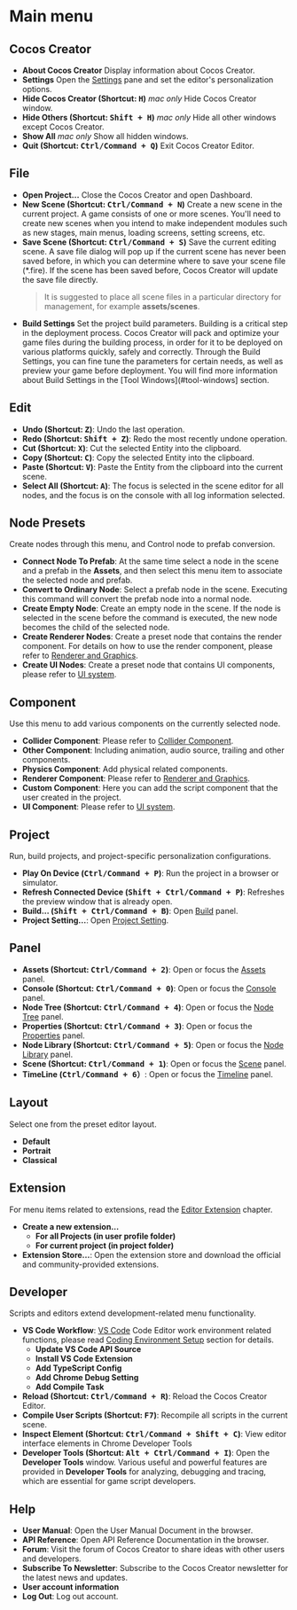 # Main menu

## Cocos Creator

* **About Cocos Creator** Display information about Cocos Creator.
* **Settings** Open the [Settings](editor-panels/preferences.md) pane and set the editor's personalization options.
* **Hide Cocos Creator (Shortcut: <kbd>H</kbd>)**
*mac only* Hide Cocos Creator window.
* **Hide Others (Shortcut: <kbd>Shift + H</kbd>)**
*mac only* Hide all other windows except Cocos Creator.
* **Show All**
*mac only* Show all hidden windows.
* **Quit (Shortcut: <kbd>Ctrl/Command + Q</kbd>)**
Exit Cocos Creator Editor.

## File

* **Open Project...**
Close the Cocos Creator and open Dashboard.
* **New Scene (Shortcut: <kbd>Ctrl/Command + N</kbd>)**
Create a new scene in the current project.
A game consists of one or more scenes. You'll need to create new scenes when you intend to make independent modules such as new stages, main menus, loading screens, setting screens, etc.
* **Save Scene (Shortcut: <kbd>Ctrl/Command + S</kbd>)**
Save the current editing scene.
A save file dialog will pop up if the current scene has never been saved before, in which you can determine where to save your scene file (*.fire). If the scene has been saved before, Cocos Creator will update the save file directly.
  > It is suggested to place all scene files in a particular directory for management, for example **assets/scenes**.
* **Build Settings**
Set the project build parameters.
Building is a critical step in the deployment process. Cocos Creator will pack and optimize your game files during the building process, in order for it to be deployed on various platforms quickly, safely and correctly. Through the Build Settings, you can fine tune the parameters for certain needs, as well as preview your game before deployment.
You will find more information about Build Settings in the [Tool Windows](#tool-windows] section.

## Edit

* **Undo (Shortcut: <kbd>Z</kbd>)**: Undo the last operation.
* **Redo (Shortcut: <kbd>Shift + Z</kbd>)**: Redo the most recently undone operation.
* **Cut (Shortcut: <kbd>X</kbd>)**: Cut the selected Entity into the clipboard.
* **Copy (Shortcut: <kbd>C</kbd>)**: Copy the selected Entity into the clipboard.
* **Paste (Shortcut: <kbd>V</kbd>)**: Paste the Entity from the clipboard into the current scene.
* **Select All (Shortcut: <kbd>A</kbd>)**: The focus is selected in the scene editor for all nodes, and the focus is on the console with all log information selected.
<!-- * **Play (Shortcut: <kbd>Ctrl/Command + P</kbd> )**
Play the current scene in a browser.
* **Reload Connected Device (Shortcut: <kbd>Shift + Ctrl/Command + P</kbd>)**
Reload the browser tab that is playing the current scene.
-->

## Node Presets

Create nodes through this menu, and Control node to prefab conversion.

* **Connect Node To Prefab**: At the same time select a node in the scene and a prefab in the **Assets**, and then select this menu item to associate the selected node and prefab.
* **Convert to Ordinary Node**: Select a prefab node in the scene. Executing this command will convert the prefab node into a normal node.
* **Create Empty Node**: Create an empty node in the scene. If the node is selected in the scene before the command is executed, the new node becomes the child of the selected node.
* **Create Renderer Nodes**: Create a preset node that contains the render component. For details on how to use the render component, please refer to [Renderer and Graphics](../../render/index.md).
* **Create UI Nodes**: Create a preset node that contains UI components, please refer to [UI system](../../ui/index.md).

## Component

Use this menu to add various components on the currently selected node.

* **Collider Component**: Please refer to [Collider Component](../../physics/collision/edit-collider-component.md).
* **Other Component**: Including animation, audio source, trailing and other components.
* **Physics Component**: Add physical related components.
* **Renderer Component**: Please refer to [Renderer and Graphics](../../render/index.md).
* **Custom Component**: Here you can add the script component that the user created in the project.
* **UI Component**: Please refer to [UI system](../../ui/index.md).

## Project

Run, build projects, and project-specific personalization configurations.

* **Play On Device (<kbd>Ctrl/Command + P</kbd>)**: Run the project in a browser or simulator.
* **Refresh Connected Device (<kbd>Shift + Ctrl/Command + P</kbd>)**: Refreshes the preview window that is already open.
* **Build... (<kbd>Shift + Ctrl/Command + B</kbd>)**: Open [Build](../../publish/index.md) panel.
* **Project Setting...**: Open [Project Setting](editor-panels/project-settings.md).

## Panel

* **Assets (Shortcut: <kbd>Ctrl/Command + 2</kbd>)**: Open or focus the [Assets](editor-panels/assets.md) panel.
* **Console (Shortcut: <kbd>Ctrl/Command + 0</kbd>)**: Open or focus the [Console](editor-panels/console.md) panel.
* **Node Tree (Shortcut: <kbd>Ctrl/Command + 4</kbd>)**: Open or focus the [Node Tree](editor-panels/node-tree.md) panel.
* **Properties (Shortcut: <kbd>Ctrl/Command + 3</kbd>)**: Open or focus the [Properties](editor-panels/properties.md) panel.
* **Node Library (Shortcut: <kbd>Ctrl/Command + 5</kbd>)**: Open or focus the [Node Library](editor-panels/node-library.md) panel.
* **Scene (Shortcut: <kbd>Ctrl/Command + 1</kbd>)**: Open or focus the [Scene](editor-panels/scene.md) panel.
* **TimeLine (<kbd>Ctrl/Command + 6</kbd>）**: Open or focus the [Timeline](../../animation/animation.md) panel.

## Layout

Select one from the preset editor layout.

* **Default**
* **Portrait**
* **Classical**

## Extension

For menu items related to extensions, read the [Editor Extension](../../extension/index.md) chapter.

* **Create a new extension...**
  * **For all Projects (in user profile folder)**
  * **For current project (in project folder)**
* **Extension Store...**: Open the extension store and download the official and community-provided extensions.

## Developer

Scripts and editors extend development-related menu functionality.

* **VS Code Workflow**: [VS Code](http://code.visualstudio.com/) Code Editor work environment related functions, please read [Coding Environment Setup](../coding-setup.md) section for details.
  * **Update VS Code API Source**
  * **Install VS Code Extension**
  * **Add TypeScript Config**
  * **Add Chrome Debug Setting**
  * **Add Compile Task**
* **Reload (Shortcut: <kbd>Ctrl/Command + R</kbd>)**: Reload the Cocos Creator Editor.
* **Compile User Scripts (Shortcut: <kbd>F7</kbd>)**: Recompile all scripts in the current scene.
* **Inspect Element (Shortcut: <kbd>Ctrl/Command + Shift + C</kbd>)**: View editor interface elements in Chrome Developer Tools
* **Developer Tools (Shortcut: <kbd>Alt + Ctrl/Command + I</kbd>)**: Open the **Developer Tools** window. Various useful and powerful features are provided in **Developer Tools** for analyzing, debugging and tracing, which are essential for game script developers.

## Help

* **User Manual**: Open the User Manual Document in the browser.
* **API Reference**: Open API Reference Documentation in the browser.
* **Forum**: Visit the forum of Cocos Creator to share ideas with other users and developers.
* **Subscribe To Newsletter**: Subscribe to the Cocos Creator newsletter for the latest news and updates.
* **User account information**
* **Log Out**: Log out account.
